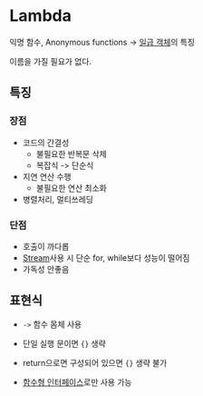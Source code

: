 # Lambda
익명 함수, Anonymous functions -> [일급 객체](First-class_Citizen)의 특징

이름을 가질 필요가 없다.

## 특징
### 장점
- 코드의 간결성
	- 불필요한 반복문 삭제
	- 복잡식 -> 단순식
- 지연 연산 수행
	- 불필요한 연산 최소화
- 병렬처리, 멀티쓰레딩

### 단점
- 호출이 까다롭
- [Stream](Stream)사용 시 단순 for, while보다 성능이 떨어짐
- 가독성 안좋음

## 표현식
- `->` 함수 몸체 사용
- 단일 실행 문이면 `{}` 생략
- return으로면 구성되어 있으면 `{}` 생략 불가

- [함수형 인터페이스](Functional_Interface)로만 사용 가능